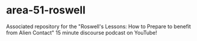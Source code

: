 # area-51-roswell
 Associated repository for the "Roswell's Lessons: How to Prepare to benefit from Alien Contact" 15 minute discourse podcast on YouTube! 
